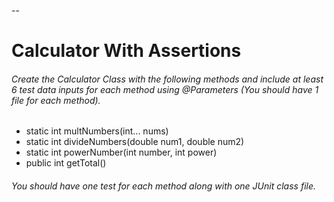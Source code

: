 --
# Calculator With Assertions
###### Create the Calculator Class with the following methods and include at least 6 test data inputs for each method using @Parameters (You should have 1 file for each method). 
* static int multNumbers(int... nums)
* static int divideNumbers(double num1, double num2)
* static int powerNumber(int number, int power)
* public int getTotal()

###### You should have one test for each method along with one JUnit class file.
